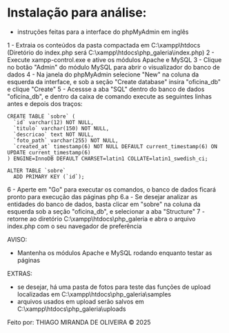 # Instalação para análise:

* instruções feitas para a interface do phpMyAdmin em inglês

1 - Extraia os conteúdos da pasta compactada em C:\xampp\htdocs (Diretório do index.php será C:\xampp\htdocs\php_galeria\index.php)
2 - Execute xampp-control.exe e ative os módulos Apache e MySQL
3 - Clique no botão "Admin" do módulo MySQL para abrir o visualizador do banco de dados
4 - Na janela do phpMyAdmin selecione "New" na coluna da esquerda da interface, e sob a seção "Create database" insira "oficina_db" e clique "Create"
5 - Acessse a aba "SQL" dentro do banco de dados "oficina_db", e dentro da caixa de comando execute as seguintes linhas antes e depois dos traços:
```
CREATE TABLE `sobre` (
  `id` varchar(12) NOT NULL,
  `titulo` varchar(150) NOT NULL,
  `descricao` text NOT NULL,
  `foto_path` varchar(255) NOT NULL,
  `created_at` timestamp(6) NOT NULL DEFAULT current_timestamp(6) ON UPDATE current_timestamp(6)
) ENGINE=InnoDB DEFAULT CHARSET=latin1 COLLATE=latin1_swedish_ci;

ALTER TABLE `sobre`
  ADD PRIMARY KEY (`id`);
```

6 - Aperte em "Go" para executar os comandos, o banco de dados ficará pronto para execução das páginas php
    6.a - Se desejar analizar as entidades do banco de dados, basta clicar em "sobre" na coluna da esquerda sob a seção "oficina_db", e selecionar a aba "Structure"
7 - retorne ao diretório C:\xampp\htdocs\php_galeria e abra o arquivo index.php com o seu navegador de preferência
    
AVISO:
- Mantenha os módulos Apache e MySQL rodando enquanto testar as páginas

EXTRAS:
- se desejar, há uma pasta de fotos para teste das funções de upload localizadas em C:\xampp\htdocs\php_galeria\samples
- arquivos usados em upload serão salvos em C:\xampp\htdocs\php_galeria\uploads


Feito por:
THIAGO MIRANDA DE OLIVEIRA © 2025
